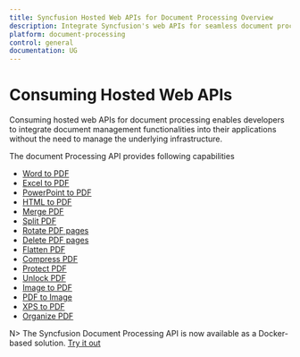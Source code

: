 ```yaml
---
title: Syncfusion Hosted Web APIs for Document Processing Overview
description: Integrate Syncfusion's web APIs for seamless document processing of Word, Excel, PowerPoint, HTML to PDF, and PDF manipulation.
platform: document-processing
control: general
documentation: UG
---
```

# Consuming Hosted Web APIs

Consuming hosted web APIs for document processing enables developers to integrate document management functionalities into their applications without the need to manage the underlying infrastructure. 

The document Processing API provides following capabilities

- [Word to PDF](https://help.syncfusion.com/document-processing/web-apis/consume-apis/word-to-pdf)
- [Excel to PDF](https://help.syncfusion.com/document-processing/web-apis/consume-apis/excel-to-pdf)
- [PowerPoint to PDF](https://help.syncfusion.com/document-processing/web-apis/consume-apis/powerpoint-to-pdf)
- [HTML to PDF](https://help.syncfusion.com/document-processing/web-apis/consume-apis/html-to-pdf)
- [Merge PDF](https://help.syncfusion.com/document-processing/web-apis/consume-apis/merge-pdf)
- [Split PDF](https://help.syncfusion.com/document-processing/web-apis/consume-apis/split-pdf)
- [Rotate PDF pages](https://help.syncfusion.com/document-processing/web-apis/consume-apis/rotate-pdf-pages)
- [Delete PDF pages](https://help.syncfusion.com/document-processing/web-apis/consume-apis/delete-pdf-pages)
- [Flatten PDF](https://help.syncfusion.com/document-processing/web-apis/consume-apis/flatten-pdf)
- [Compress PDF](https://help.syncfusion.com/document-processing/web-apis/consume-apis/compress-pdf)
- [Protect PDF](https://help.syncfusion.com/document-processing/web-apis/consume-apis/protect-pdf)
- [Unlock PDF](https://help.syncfusion.com/document-processing/web-apis/consume-apis/unlock-pdf)
- [Image to PDF](https://help.syncfusion.com/document-processing/web-apis/consume-apis/image-to-pdf)
- [PDF to Image](https://help.syncfusion.com/document-processing/web-apis/consume-apis/pdf-to-image)
- [XPS to PDF](https://help.syncfusion.com/document-processing/web-apis/consume-apis/xps-to-pdf)
- [Organize PDF](https://help.syncfusion.com/document-processing/web-apis/consume-apis/organize-pdf)


N> The Syncfusion Document Processing API is now available as a Docker-based solution. [Try it out](https://hub.docker.com/r/syncfusion/document-processing-apis)